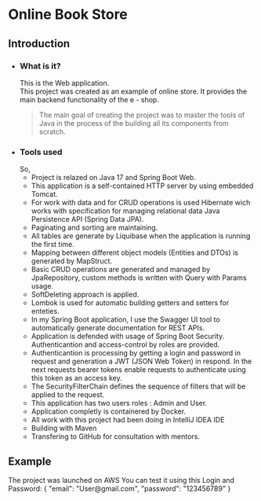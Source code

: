 <h1><strong>Online Book Store</strong></h1>

<h2>Introduction</h2>
<ul style="list-style-type: disc;">
<li>
<h3>What is it?</h3>
This is the Web application.<br />This project was created as an example of online store. It provides the main backend functionality of the e - shop.
<blockquote>The main goal of creating the project was to master the tools of Java in the process of the building all its components from scratch.</blockquote>
</li>
<li>
<h3>Tools used</h3>
So,
<ul style="list-style-type: circle;">
<li>Project is relazed on Java 17 and Spring Boot Web.</li>
<li>This application is a self-contained HTTP server by using embedded Tomcat.</li>
<li>For work with data and for CRUD operations is used Hibernate wich works with specification for managing relational data Java Persistence API (Spring Data JPA).</li>
<li>Paginating and sorting are maintaining.</li>
<li>All tables are generate by Liquibase when the application is running the first time. </li>
<li>Mapping between different object models (Entities and DTOs) is generated by MapStruct.</li>
<li>Basic CRUD operations are generated and managed by JpaRepository, custom methods is written with Query with Params usage.</li>
<li>SoftDeleting approach is applied.</li>
<li>Lombok is used for automatic building getters and setters for enteties.</li>
<li>In my Spring Boot application, I use the Swagger UI tool to automatically generate documentation for REST APIs.</li>
<li>Application is defended with usage of Spring Boot Security. Authenticantion and access-control by roles are provided. </li>
<li>Authenticantion is processing by getting a login and password in request and generation a JWT (JSON Web Token) in respond. In the next requests bearer tokens enable requests to authenticate using this token as an access key. </li>
<li>The SecurityFilterChain defines the sequence of filters that will be applied to the request. </li>
<li>This application has two users roles : Admin and User.</li>
<li>Application completly is containered by Docker.</li>
<li>All work with this project had been doing in IntelliJ IDEA IDE</li>
<li>Building with Maven</li>
<li>Transfering to GitHub for consultation with mentors.</li>
</ul>
</li>
</ul>
<h2>Example</h2>
The project was launched on AWS
You can test it using this Login and Password: 
{
  "email": "User@gmail.com",
  "password": "123456789"
}
